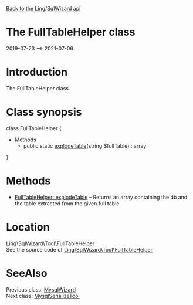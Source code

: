 [Back to the Ling/SqlWizard api](https://github.com/lingtalfi/SqlWizard/blob/master/doc/api/Ling/SqlWizard.md)



The FullTableHelper class
================
2019-07-23 --> 2021-07-06






Introduction
============

The FullTableHelper class.



Class synopsis
==============


class <span class="pl-k">FullTableHelper</span>  {

- Methods
    - public static [explodeTable](https://github.com/lingtalfi/SqlWizard/blob/master/doc/api/Ling/SqlWizard/Tool/FullTableHelper/explodeTable.md)(string $fullTable) : array

}






Methods
==============

- [FullTableHelper::explodeTable](https://github.com/lingtalfi/SqlWizard/blob/master/doc/api/Ling/SqlWizard/Tool/FullTableHelper/explodeTable.md) &ndash; Returns an array containing the db and the table extracted from the given full table.





Location
=============
Ling\SqlWizard\Tool\FullTableHelper<br>
See the source code of [Ling\SqlWizard\Tool\FullTableHelper](https://github.com/lingtalfi/SqlWizard/blob/master/Tool/FullTableHelper.php)



SeeAlso
==============
Previous class: [MysqlWizard](https://github.com/lingtalfi/SqlWizard/blob/master/doc/api/Ling/SqlWizard/MysqlWizard.md)<br>Next class: [MysqlSerializeTool](https://github.com/lingtalfi/SqlWizard/blob/master/doc/api/Ling/SqlWizard/Tool/MysqlSerializeTool.md)<br>
